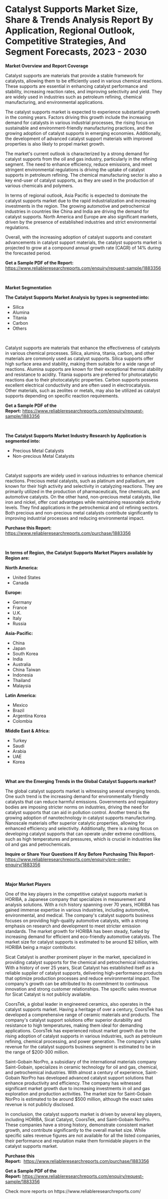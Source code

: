 <p><h1>Catalyst Supports Market Size, Share & Trends Analysis Report By Application, Regional Outlook, Competitive Strategies, And Segment Forecasts, 2023 - 2030</h1></p><p><strong>Market Overview and Report Coverage</strong></p>
<p><p>Catalyst supports are materials that provide a stable framework for catalysts, allowing them to be efficiently used in various chemical reactions. These supports are essential in enhancing catalyst performance and stability, increasing reaction rates, and improving selectivity and yield. They are widely used in industries such as petroleum refining, chemical manufacturing, and environmental applications.</p><p>The catalyst supports market is expected to experience substantial growth in the coming years. Factors driving this growth include the increasing demand for catalysts in various industrial processes, the rising focus on sustainable and environment-friendly manufacturing practices, and the growing adoption of catalyst supports in emerging economies. Additionally, the development of advanced catalyst support materials with improved properties is also likely to propel market growth.</p><p>The market's current outlook is characterized by a strong demand for catalyst supports from the oil and gas industry, particularly in the refining segment. The need to enhance efficiency, reduce emissions, and meet stringent environmental regulations is driving the uptake of catalyst supports in petroleum refining. The chemical manufacturing sector is also a key end-user of catalyst supports, as they are used in the production of various chemicals and polymers.</p><p>In terms of regional outlook, Asia Pacific is expected to dominate the catalyst supports market due to the rapid industrialization and increasing investments in the region. The growing automotive and petrochemical industries in countries like China and India are driving the demand for catalyst supports. North America and Europe are also significant markets, driven by the presence of established industries and strict environmental regulations.</p><p>Overall, with the increasing adoption of catalyst supports and constant advancements in catalyst support materials, the catalyst supports market is projected to grow at a compound annual growth rate (CAGR) of 14% during the forecasted period.</p></p>
<p><strong>Get a Sample PDF of the Report:</strong> <a href="https://www.reliableresearchreports.com/enquiry/request-sample/1883356">https://www.reliableresearchreports.com/enquiry/request-sample/1883356</a></p>
<p>&nbsp;</p>
<p><strong>Market Segmentation</strong></p>
<p><strong>The Catalyst Supports Market Analysis by types is segmented into:</strong></p>
<p><ul><li>Silica</li><li>Alumina</li><li>Titania</li><li>Carbon</li><li>Others</li></ul></p>
<p>&nbsp;</p>
<p><p>Catalyst supports are materials that enhance the effectiveness of catalysts in various chemical processes. Silica, alumina, titania, carbon, and other materials are commonly used as catalyst supports. Silica supports offer high surface area and stability, making them suitable for a wide range of reactions. Alumina supports are known for their exceptional thermal stability and resistance to acidity. Titania supports are preferred for photocatalytic reactions due to their photocatalytic properties. Carbon supports possess excellent electrical conductivity and are often used in electrocatalysis. Other materials, such as zeolites or metals, may also be utilized as catalyst supports depending on specific reaction requirements.</p></p>
<p><strong>Get a Sample PDF of the Report:</strong>&nbsp;<a href="https://www.reliableresearchreports.com/enquiry/request-sample/1883356">https://www.reliableresearchreports.com/enquiry/request-sample/1883356</a></p>
<p>&nbsp;</p>
<p><strong>The Catalyst Supports Market Industry Research by Application is segmented into:</strong></p>
<p><ul><li>Precious Metal Catalysts</li><li>Non-precious Metal Catalysts</li></ul></p>
<p>&nbsp;</p>
<p><p>Catalyst supports are widely used in various industries to enhance chemical reactions. Precious metal catalysts, such as platinum and palladium, are known for their high activity and selectivity in catalyzing reactions. They are primarily utilized in the production of pharmaceuticals, fine chemicals, and automotive catalysts. On the other hand, non-precious metal catalysts, like iron and nickel, offer cost advantages while maintaining reasonable activity levels. They find applications in the petrochemical and oil refining sectors. Both precious and non-precious metal catalysts contribute significantly to improving industrial processes and reducing environmental impact.</p></p>
<p><strong>Purchase this Report:</strong>&nbsp; <a href="https://www.reliableresearchreports.com/purchase/1883356">https://www.reliableresearchreports.com/purchase/1883356</a></p>
<p>&nbsp;</p>
<p><strong>In terms of Region, the Catalyst Supports Market Players available by Region are:</strong></p>
<p>
    <p> <strong> North America: </strong>
        <ul>
            <li>United States</li>
            <li>Canada</li>
        </ul>
        </p> 
    <p> <strong> Europe: </strong>
        <ul>
            <li>Germany</li>
            <li>France</li>
            <li>U.K.</li>
            <li>Italy</li>
            <li>Russia</li>
        </ul>
        </p> 
    <p> <strong> Asia-Pacific: </strong>
        <ul>
            <li>China</li>
            <li>Japan</li>
            <li>South Korea</li>
            <li>India</li>
            <li>Australia</li>
            <li>China Taiwan</li>
            <li>Indonesia</li>
            <li>Thailand</li>
            <li>Malaysia</li>
        </ul>
        </p> 
    <p> <strong> Latin America: </strong>
        <ul>
            <li>Mexico</li>
            <li>Brazil</li>
            <li>Argentina Korea</li>
            <li>Colombia</li>
        </ul>
        </p> 
    <p> <strong> Middle East & Africa: </strong>
        <ul>
            <li>Turkey</li>
            <li>Saudi</li>
            <li>Arabia</li>
            <li>UAE</li>
            <li>Korea</li>
        </ul>
    </p>
    </p>
<p>&nbsp;</p>
<p><strong>What are the Emerging Trends in the Global Catalyst Supports market?</strong></p>
<p><p>The global catalyst supports market is witnessing several emerging trends. One such trend is the increasing demand for environmentally friendly catalysts that can reduce harmful emissions. Governments and regulatory bodies are imposing stricter norms on industries, driving the need for catalyst supports that can aid in pollution control. Another trend is the growing adoption of nanotechnology in catalyst supports manufacturing. Nanoscale materials offer superior catalytic properties, allowing for enhanced efficiency and selectivity. Additionally, there is a rising focus on developing catalyst supports that can operate under extreme conditions, such as high temperatures and pressures, which is crucial in industries like oil and gas and petrochemicals.</p></p>
<p><strong>Inquire or Share Your Questions If Any Before Purchasing This Report</strong>- <a href="https://www.reliableresearchreports.com/enquiry/pre-order-enquiry/1883356">https://www.reliableresearchreports.com/enquiry/pre-order-enquiry/1883356</a></p>
<p>&nbsp;</p>
<p><strong>Major Market Players</strong></p>
<p><p>One of the key players in the competitive catalyst supports market is HORIBA, a Japanese company that specializes in measurement and analysis solutions. With a rich history spanning over 70 years, HORIBA has gained immense expertise in various industries, including automotive, environmental, and medical. The company's catalyst supports business focuses on providing high-quality automotive catalysts, with a strong emphasis on research and development to meet stricter emission standards. The market growth for HORIBA has been steady, fueled by increasing demand for efficient and eco-friendly automotive catalysts. The market size for catalyst supports is estimated to be around $2 billion, with HORIBA being a major contributor.</p><p>Sicat Catalyst is another prominent player in the market, specialized in providing catalyst supports for the chemical and petrochemical industries. With a history of over 25 years, Sicat Catalyst has established itself as a reliable supplier of catalyst supports, delivering high-performance products that optimize production processes and reduce environmental impact. The company's growth can be attributed to its commitment to continuous innovation and strong customer relationships. The specific sales revenue for Sicat Catalyst is not publicly available.</p><p>CoorsTek, a global leader in engineered ceramics, also operates in the catalyst supports market. Having a heritage of over a century, CoorsTek has developed a comprehensive range of ceramic materials and products. The company's catalyst support solutions offer superior durability and resistance to high temperatures, making them ideal for demanding applications. CoorsTek has experienced robust market growth due to the rising adoption of catalyst supports in various industries, such as petroleum refining, chemical processing, and power generation. The company's sales revenue for the catalyst supports business segment is estimated to be in the range of $200-300 million.</p><p>Saint-Gobain NorPro, a subsidiary of the international materials company Saint-Gobain, specializes in ceramic technology for oil and gas, chemical, and petrochemical industries. With almost a century of experience, Saint-Gobain NorPro has developed advanced catalyst support solutions that enhance productivity and efficiency. The company has witnessed significant market growth due to increasing investments in oil and gas exploration and production activities. The market size for Saint-Gobain NorPro is estimated to be around $500 million, although the exact sales revenue is not publicly disclosed.</p><p>In conclusion, the catalyst supports market is driven by several key players, including HORIBA, Sicat Catalyst, CoorsTek, and Saint-Gobain NorPro. These companies have a strong history, demonstrate consistent market growth, and contribute significantly to the overall market size. While specific sales revenue figures are not available for all the listed companies, their performance and reputation make them formidable players in the catalyst supports market.</p></p>
<p><strong>Purchase this Report:</strong>&nbsp;&nbsp;<a href="https://www.reliableresearchreports.com/purchase/1883356">https://www.reliableresearchreports.com/purchase/1883356</a></p>
<p></p>
<p><strong>Get a Sample PDF of the Report:</strong>&nbsp;<a href="https://www.reliableresearchreports.com/enquiry/request-sample/1883356">https://www.reliableresearchreports.com/enquiry/request-sample/1883356</a></p>
<p>Check more reports on https://www.reliableresearchreports.com/</p>